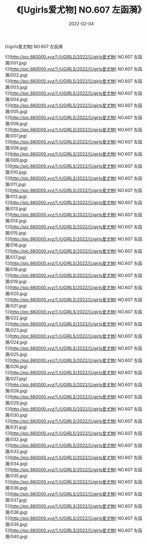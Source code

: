 ﻿---
layout: post
title:  《[Ugirls爱尤物] NO.607 左函漪》
date:   2022-02-04
img: http://pic.660000.xyz/1:/UGIRLS/2022/[Ugirls爱尤物] NO.607 左函漪/000.jpg
categories: [美女, 清纯, 唯美]
---

[Ugirls爱尤物] NO.607 左函漪

 ![](http://pic.660000.xyz/1:/UGIRLS/2022/[Ugirls爱尤物] NO.607 左函漪/001.jpg) <br>![](http://pic.660000.xyz/1:/UGIRLS/2022/[Ugirls爱尤物] NO.607 左函漪/002.jpg) <br>![](http://pic.660000.xyz/1:/UGIRLS/2022/[Ugirls爱尤物] NO.607 左函漪/003.jpg) <br>![](http://pic.660000.xyz/1:/UGIRLS/2022/[Ugirls爱尤物] NO.607 左函漪/004.jpg) <br>![](http://pic.660000.xyz/1:/UGIRLS/2022/[Ugirls爱尤物] NO.607 左函漪/005.jpg) <br>![](http://pic.660000.xyz/1:/UGIRLS/2022/[Ugirls爱尤物] NO.607 左函漪/006.jpg) <br>![](http://pic.660000.xyz/1:/UGIRLS/2022/[Ugirls爱尤物] NO.607 左函漪/007.jpg) <br>![](http://pic.660000.xyz/1:/UGIRLS/2022/[Ugirls爱尤物] NO.607 左函漪/008.jpg) <br>![](http://pic.660000.xyz/1:/UGIRLS/2022/[Ugirls爱尤物] NO.607 左函漪/009.jpg) <br>![](http://pic.660000.xyz/1:/UGIRLS/2022/[Ugirls爱尤物] NO.607 左函漪/010.jpg) <br>![](http://pic.660000.xyz/1:/UGIRLS/2022/[Ugirls爱尤物] NO.607 左函漪/011.jpg) <br>![](http://pic.660000.xyz/1:/UGIRLS/2022/[Ugirls爱尤物] NO.607 左函漪/012.jpg) <br>![](http://pic.660000.xyz/1:/UGIRLS/2022/[Ugirls爱尤物] NO.607 左函漪/013.jpg) <br>![](http://pic.660000.xyz/1:/UGIRLS/2022/[Ugirls爱尤物] NO.607 左函漪/014.jpg) <br>![](http://pic.660000.xyz/1:/UGIRLS/2022/[Ugirls爱尤物] NO.607 左函漪/015.jpg) <br>![](http://pic.660000.xyz/1:/UGIRLS/2022/[Ugirls爱尤物] NO.607 左函漪/016.jpg) <br>![](http://pic.660000.xyz/1:/UGIRLS/2022/[Ugirls爱尤物] NO.607 左函漪/017.jpg) <br>![](http://pic.660000.xyz/1:/UGIRLS/2022/[Ugirls爱尤物] NO.607 左函漪/018.jpg) <br>![](http://pic.660000.xyz/1:/UGIRLS/2022/[Ugirls爱尤物] NO.607 左函漪/019.jpg) <br>![](http://pic.660000.xyz/1:/UGIRLS/2022/[Ugirls爱尤物] NO.607 左函漪/020.jpg) <br>![](http://pic.660000.xyz/1:/UGIRLS/2022/[Ugirls爱尤物] NO.607 左函漪/021.jpg) <br>![](http://pic.660000.xyz/1:/UGIRLS/2022/[Ugirls爱尤物] NO.607 左函漪/022.jpg) <br>![](http://pic.660000.xyz/1:/UGIRLS/2022/[Ugirls爱尤物] NO.607 左函漪/023.jpg) <br>![](http://pic.660000.xyz/1:/UGIRLS/2022/[Ugirls爱尤物] NO.607 左函漪/024.jpg) <br>![](http://pic.660000.xyz/1:/UGIRLS/2022/[Ugirls爱尤物] NO.607 左函漪/025.jpg) <br>![](http://pic.660000.xyz/1:/UGIRLS/2022/[Ugirls爱尤物] NO.607 左函漪/026.jpg) <br>![](http://pic.660000.xyz/1:/UGIRLS/2022/[Ugirls爱尤物] NO.607 左函漪/027.jpg) <br>![](http://pic.660000.xyz/1:/UGIRLS/2022/[Ugirls爱尤物] NO.607 左函漪/028.jpg) <br>![](http://pic.660000.xyz/1:/UGIRLS/2022/[Ugirls爱尤物] NO.607 左函漪/029.jpg) <br>![](http://pic.660000.xyz/1:/UGIRLS/2022/[Ugirls爱尤物] NO.607 左函漪/030.jpg) <br>![](http://pic.660000.xyz/1:/UGIRLS/2022/[Ugirls爱尤物] NO.607 左函漪/031.jpg) <br>![](http://pic.660000.xyz/1:/UGIRLS/2022/[Ugirls爱尤物] NO.607 左函漪/032.jpg) <br>![](http://pic.660000.xyz/1:/UGIRLS/2022/[Ugirls爱尤物] NO.607 左函漪/033.jpg) <br>![](http://pic.660000.xyz/1:/UGIRLS/2022/[Ugirls爱尤物] NO.607 左函漪/034.jpg) <br>![](http://pic.660000.xyz/1:/UGIRLS/2022/[Ugirls爱尤物] NO.607 左函漪/035.jpg) <br>![](http://pic.660000.xyz/1:/UGIRLS/2022/[Ugirls爱尤物] NO.607 左函漪/036.jpg) <br>![](http://pic.660000.xyz/1:/UGIRLS/2022/[Ugirls爱尤物] NO.607 左函漪/037.jpg) <br>![](http://pic.660000.xyz/1:/UGIRLS/2022/[Ugirls爱尤物] NO.607 左函漪/038.jpg) <br>![](http://pic.660000.xyz/1:/UGIRLS/2022/[Ugirls爱尤物] NO.607 左函漪/039.jpg) <br>![](http://pic.660000.xyz/1:/UGIRLS/2022/[Ugirls爱尤物] NO.607 左函漪/040.jpg) <br>